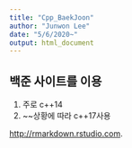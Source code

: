 ```yaml
---
title: "Cpp_BaekJoon"
author: "Junwon Lee"
date: "5/6/2020~"
output: html_document
---
```



## 백준 사이트를 이용
1. 주로 c++14
2. ~~상황에 따라 c++17사용


 <http://rmarkdown.rstudio.com>.